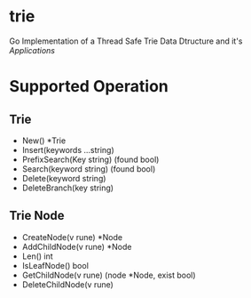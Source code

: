 # trie
Go Implementation of a Thread Safe Trie Data Dtructure and it's *Applications*

# Supported Operation

## Trie

- New() *Trie
- Insert(keywords ...string)
- PrefixSearch(Key string) (found bool)
- Search(keyword string) (found bool)
- Delete(keyword string)
- DeleteBranch(key string)

## Trie Node

- CreateNode(v rune) *Node
- AddChildNode(v rune) *Node
- Len() int
- IsLeafNode() bool
- GetChildNode(v rune) (node *Node, exist bool)
- DeleteChildNode(v rune)
